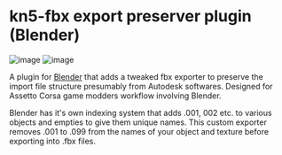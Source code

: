 # kn5-fbx export preserver plugin (Blender)

![image](https://github.com/gordonhch/KFC-kn5-fbx-compatibility-exporter-plugin-for-blender/blob/master/icon-small.png?)
![image](https://github.com/gordonhch/KFC-kn5-fbx-compatibility-exporter-plugin-for-blender/blob/master/README.png?raw=true)

A plugin for [Blender](https://www.blender.org/) that adds a tweaked fbx exporter to preserve the import file structure presumably from Autodesk softwares.
Designed for Assetto Corsa game modders workflow involving Blender. 


Blender has it's own indexing system that adds .001, 002 etc. to various objects and empties to give them unique names.
This custom exporter removes .001 to .099 from the names of your object and texture before exporting into .fbx files. 

